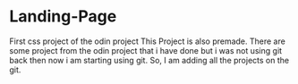 # Landing-Page
First css project of the odin project
This Project is also premade.
There are some project from the odin project that i have done but i was not using git back then now i am starting using git. So, I am adding all the projects on the git.